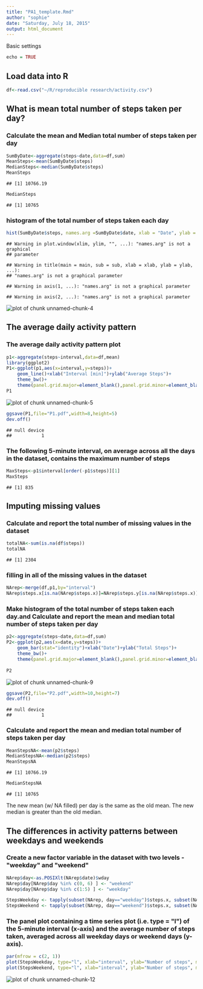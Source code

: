 ```yaml
---
title: "PA1_template.Rmd"
author: "sophie"
date: "Saturday, July 18, 2015"
output: html_document
---
```


Basic settings


```r
echo = TRUE
```


## Load data into R

```r
df<-read.csv("~/R/reproducible research/activity.csv")
```
## What is mean total number of steps taken per day?

### Calculate the mean and Median total number of steps taken per day

```r
SumByDate<-aggregate(steps~date,data=df,sum)
MeanSteps<-mean(SumByDate$steps)
MedianSteps<-median(SumByDate$steps)
MeanSteps
```

```
## [1] 10766.19
```

```r
MedianSteps
```

```
## [1] 10765
```
### histogram of the total number of steps taken each day

```r
hist(SumByDate$steps, names.arg =SumByDate$date, xlab = "Date", ylab = "Steps", main = "Total number of steps taken each day")
```

```
## Warning in plot.window(xlim, ylim, "", ...): "names.arg" is not a graphical
## parameter
```

```
## Warning in title(main = main, sub = sub, xlab = xlab, ylab = ylab, ...):
## "names.arg" is not a graphical parameter
```

```
## Warning in axis(1, ...): "names.arg" is not a graphical parameter
```

```
## Warning in axis(2, ...): "names.arg" is not a graphical parameter
```

![plot of chunk unnamed-chunk-4](figure/unnamed-chunk-4-1.png) 
## The average daily activity pattern
### The average daily activity pattern plot

```r
p1<-aggregate(steps~interval,data=df,mean)
library(ggplot2)
P1<-ggplot(p1,aes(x=interval,y=steps))+
    geom_line()+xlab("Interval [min]")+ylab("Average Steps")+
    theme_bw()+
    theme(panel.grid.major=element_blank(),panel.grid.minor=element_blank())
P1
```

![plot of chunk unnamed-chunk-5](figure/unnamed-chunk-5-1.png) 

```r
ggsave(P1,file="P1.pdf",width=8,height=5)
dev.off()
```

```
## null device 
##           1
```

### The following 5-minute interval, on average across all the days in the dataset, contains the maximum number of steps


```r
MaxSteps<-p1$interval[order(-p1$steps)][1]
MaxSteps
```

```
## [1] 835
```

## Imputing missing values

### Calculate and report the total number of missing values in the dataset 

```r
totalNA<-sum(is.na(df$steps))
totalNA
```

```
## [1] 2304
```

### filling in all of the missing values in the dataset

```r
NArep<-merge(df,p1,by="interval")
NArep$steps.x[is.na(NArep$steps.x)]=NArep$steps.y[is.na(NArep$steps.x)]
```

### Make histogram of the total number of steps taken each day.and Calculate and report the mean and median total number of steps taken per day


```r
p2<-aggregate(steps~date,data=df,sum)
P2<-ggplot(p2,aes(x=date,y=steps))+
    geom_bar(stat="identity")+xlab("Date")+ylab("Total Steps")+
    theme_bw()+
    theme(panel.grid.major=element_blank(),panel.grid.minor=element_blank(),axis.text.x  = element_text(angle=90, size=8))
  
P2
```

![plot of chunk unnamed-chunk-9](figure/unnamed-chunk-9-1.png) 

```r
ggsave(P2,file="P2.pdf",width=10,height=7)
dev.off()
```

```
## null device 
##           1
```
### Calculate and report the mean and median total number of steps taken per day


```r
MeanStepsNA<-mean(p2$steps)
MedianStepsNA<-median(p2$steps)
MeanStepsNA
```

```
## [1] 10766.19
```

```r
MedianStepsNA
```

```
## [1] 10765
```
The new mean (w/ NA filled) per day is the same as the old mean. The new median is greater than the old median.

## The differences in activity patterns between weekdays and weekends

### Create a new factor variable in the dataset with two levels - "weekday" and "weekend" 

```r
NArep$day<-as.POSIXlt(NArep$date)$wday
NArep$day[NArep$day %in% c(0, 6) ] <- "weekend"
NArep$day[NArep$day %in% c(1:5) ] <- "weekday"

StepsWeekday <- tapply(subset(NArep, day=="weekday")$steps.x, subset(NArep, day=="weekday")$interval, mean)
StepsWeekend <- tapply(subset(NArep, day=="weekend")$steps.x, subset(NArep, day=="weekend")$interval, mean)
```

### The panel plot containing a time series plot (i.e. type = "l") of the 5-minute interval (x-axis) and the average number of steps taken, averaged across all weekday days or weekend days (y-axis). 

```r
par(mfrow = c(2, 1))
plot(StepsWeekday, type="l", xlab="interval", ylab="Number of steps", main="weekdays")
plot(StepsWeekend, type="l", xlab="interval", ylab="Number of steps", main="weekend")
```

![plot of chunk unnamed-chunk-12](figure/unnamed-chunk-12-1.png) 
